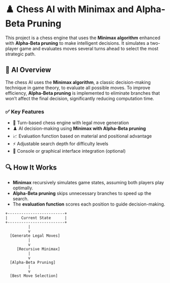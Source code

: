 # ♟️ Chess AI with Minimax and Alpha-Beta Pruning

This project is a chess engine that uses the **Minimax algorithm** enhanced with **Alpha-Beta pruning** to make intelligent decisions. It simulates a two-player game and evaluates moves several turns ahead to select the most strategic path.

## 🧠 AI Overview

The chess AI uses the **Minimax algorithm**, a classic decision-making technique in game theory, to evaluate all possible moves. To improve efficiency, **Alpha-Beta pruning** is implemented to eliminate branches that won’t affect the final decision, significantly reducing computation time.

### ✅ Key Features

- 🔁 Turn-based chess engine with legal move generation
- ♟️ AI decision-making using **Minimax with Alpha-Beta pruning**
- 📈 Evaluation function based on material and positional advantage
- ⚡ Adjustable search depth for difficulty levels
- 🧪 Console or graphical interface integration (optional)

## 🔍 How It Works

- **Minimax** recursively simulates game states, assuming both players play optimally.
- **Alpha-Beta pruning** skips unnecessary branches to speed up the search.
- The **evaluation function** scores each position to guide decision-making.

```text
+-------------------------+
|      Current State      |
+-------------------------+
          |
          v
  [Generate Legal Moves]
          |
          v
     [Recursive Minimax]
          |
          v
  [Alpha-Beta Pruning]
          |
          v
  [Best Move Selection]
